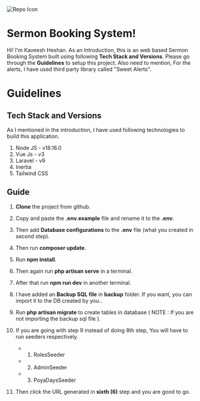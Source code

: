 ![Repo Icon](https://res.cloudinary.com/practicaldev/image/fetch/s--9NgX-7yY--/c_imagga_scale,f_auto,fl_progressive,h_900,q_auto,w_1600/https://dev-to-uploads.s3.amazonaws.com/uploads/articles/gan8yaqvmbfg7w3kj5fx.png)

# Sermon Booking System!

Hi! I'm Kaveesh Heshan. As an Introduction, this is an web based Sermon Booking System built using following **Tech Stack and Versions**. Please go through the **Guidelines** to setup this project. Also need to mention, For the alerts, I have used third party library called "Sweet Alerts".

# Guidelines

## Tech Stack and Versions

As I mentioned in the introduction, I have used following technologies to build this application.

1. Node JS - v18.16.0
2. Vue Js - v3
3. Laravel - v9
4. Inertia
5. Tailwind CSS

## Guide

1. **Clone** the project from github.
2. Copy and paste the **.env.example** file and rename it to the **.env**.
3. Then add **Database configurations** to the **.env** file (what you created in second step).
4. Then run **composer update**.
5. Run **npm install**.
6. Then again run **php artisan serve** in a terminal.
7. After that run **npm run dev** in another terminal.
8. I have added an **Backup SQL file** in **backup** folder. If you want, you can import it to the DB created by you..
9. Run **php artisan migrate** to create tables in database ( NOTE : If you are not importing the backup sql file ).
10. If you are going with step 9 instead of doing 8th step, You will have to run seeders respectively.

    -   1. RolesSeeder
    -   2. AdminSeeder
    -   3. PoyaDaysSeeder

11. Then click the URL generated in **sixth (6)** step and you are good to go.

